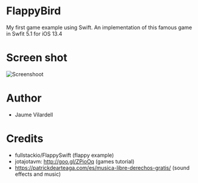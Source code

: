 # FlappyBird
My first game example using Swift.
An implementation of this famous game in Swfit 5.1 for iOS 13.4


# Screen shot
![Screenshoot](https://raw.github.com/jvilardellp/FlappyBird/master/FlappyBird/Images/ScreenShoot.png)


# Author

- Jaume Vilardell


# Credits

- fullstackio/FlappySwift (flappy example)
- jotajotavm: http://goo.gl/ZPioOq (games tutorial)
- https://patrickdearteaga.com/es/musica-libre-derechos-gratis/ (sound effects and music)
